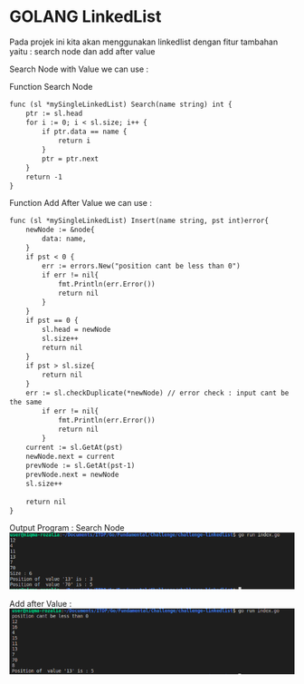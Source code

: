 # GOLANG LinkedList

Pada projek ini kita akan menggunakan linkedlist dengan fitur tambahan yaitu : search node dan add after value

Search Node with Value we can use :

Function Search Node 
```
func (sl *mySingleLinkedList) Search(name string) int {
	ptr := sl.head
	for i := 0; i < sl.size; i++ {
		if ptr.data == name {
			return i
		}
		ptr = ptr.next
	}
	return -1
}
```

Function Add After Value we can use :
```
func (sl *mySingleLinkedList) Insert(name string, pst int)error{
	newNode := &node{
		data: name,
	}
	if pst < 0 {
		err := errors.New("position cant be less than 0")
		if err != nil{
			fmt.Println(err.Error())
			return nil
		}
	}
	if pst == 0 {
		sl.head = newNode
		sl.size++
		return nil
	}
	if pst > sl.size{
		return nil
	}
	err := sl.checkDuplicate(*newNode) // error check : input cant be the same
		if err != nil{
			fmt.Println(err.Error())
			return nil
		}
	current := sl.GetAt(pst)
	newNode.next = current
	prevNode := sl.GetAt(pst-1)
	prevNode.next = newNode
	sl.size++
	
	return nil
}
```

Output Program : 
Search Node
![Output](https://github.com/niqmarozalia/testing-linkedlist/blob/search-node/searchnode.png)

Add after Value :
![Output](https://github.com/niqmarozalia/testing-linkedlist/blob/add-after-valuee/addaftervalue.png)
